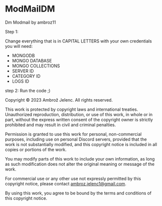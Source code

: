 # ModMailDM
Dm Modmail
by ambroz11

Step 1:

Change everything that is in CAPITAL LETTERS with your own credentials
you will need:
- MONGODB
- MONGO DATABASE
- MONGO COLLECTIONS
- SERVER ID
- CATEGORY ID
- LOGS ID

step 2: Run the code ;)


Copyright © 2023 Ambrož Jelenc. All rights reserved.

This work is protected by copyright laws and international treaties. Unauthorized reproduction, distribution, or use of this work, in whole or in part, without the express written consent of the copyright owner is strictly prohibited and may result in civil and criminal penalties.

Permission is granted to use this work for personal, non-commercial purposes, including use on personal Discord servers, provided that the work is not substantially modified, and this copyright notice is included in all copies or portions of the work.

You may modify parts of this work to include your own information, as long as such modification does not alter the original meaning or message of the work.

For commercial use or any other use not expressly permitted by this copyright notice, please contact ambroz.jelenc1@gmail.com.

By using this work, you agree to be bound by the terms and conditions of this copyright notice.